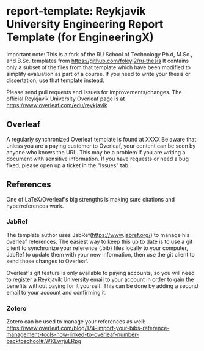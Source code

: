 # report-template: Reykjavik University Engineering Report Template (for EngineeringX)
Important note: This is a fork of the RU School of Technology Ph.d, M.Sc., and B.Sc. templates from https://github.com/foleyj2/ru-thesis
It contains only a subset of the files from that template which have been modified to simplify evaluation as part of a course.
If you need to write your thesis or dissertation, use that template instead.

Please send pull requests and Issues for improvements/changes.
The official Reykjavík University Overleaf page is at https://www.overleaf.com/edu/reykjavik

## Overleaf
A regularly synchronized Overleaf template is found at XXXX
Be aware that unless you are a paying customer to Overleaf, your content can be seen by anyone who knows the URL.  This may be a problem if you are writing a document with sensitive information.
If you have requests or need a bug fixed, please open up a ticket in the "Issues" tab.

## References
One of LaTeX/Overleaf's big strengths is making sure citations and hyperreferences work.
### JabRef
The template author uses JabRef(https://www.jabref.org/) to manage his overleaf references.  The easiest way to keep this up to date is to use a git client to synchronize your reference (.bib) files locally to your computer, JabRef to update them with your new information, then use the git client to send those changes to Overleaf.

Overleaf's git feature is only available to paying accounts, so you will need to register a Reykjavík University email to your account in order to gain the benefits without paying for it yourself.  This can be done by adding a second email to your account and confirming it.

### Zotero
Zotero can be used to manage your references as well:  https://www.overleaf.com/blog/174-import-your-bibs-reference-management-tools-now-linked-to-overleaf-number-backtoschool#.WKLwrjuLRpg

